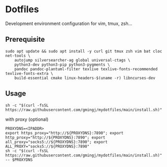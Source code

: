 # Dotfiles

Development environment configuration for vim, tmux, zsh...

## Prerequisite

```shell
sudo apt update && sudo apt install -y curl git tmux zsh vim bat cloc net-tools \
    autojump silversearcher-ag global universal-ctags \
    python3-dev python3-pip python3-pygments \
    pandoc pandoc-plantuml-filter texlive texlive-fonts-recommended texlive-fonts-extra \
    build-essential cmake linux-headers-$(uname -r) libncurses-dev 
```

## Usage

```shell
sh -c "$(curl -fsSL https://raw.githubusercontent.com/gmingj/mydotfiles/main/install.sh)"
```

with proxy (optional)
```shell
PROXYDNS=<IPADDR>
export https_proxy="http://${PROXYDNS}:7890"; export http_proxy="http://${PROXYDNS}:7890"; export all_proxy="socks5://${PROXYDNS}:7890"; export ALL_PROXY="socks5://${PROXYDNS}:7890"
sh -c "$(curl -fsSL https://raw.githubusercontent.com/gmingj/mydotfiles/main/install.sh)" -- $PROXYDNS
```

